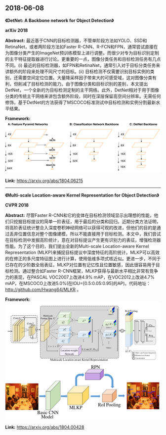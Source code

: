 ## 2018-06-08  

**《DetNet: A Backbone network for Object Detection》**  
  
**arXiv 2018**  
  
**Abstract:** 最近基于CNN的目标检测器，不管单阶段方法如YOLO、SSD和RetinaNet，或者两阶段方法如Faster R-CNN、R-FCN和FPN，通常尝试直接在为图像分类产生的ImageNet预训练模型上进行调整。而很少对专为目标识别定制的主干特征提取器进行讨论。更重要的一点，图像分类任务和目标检测任务有几点不同。(i) 最近的目标检测器，如FPN和RetinaNet，通常引入对于目标分类任务来讲额外的阶段来处理不同尺寸的目标。(ii) 目标检测不仅需要识别目标实例的类别，还需要空间定位位置。大量降采样因子带来大的可感受域，这对图像分类有利，但削减了目标检测的能力。由于图像分类和目标识别的差别，本文提出DetNet，一个全新的为目标检测定制的主干网络。此外，DetNet相对于用于图像分类的传统主干网络来讲包含额外阶段，同时在深层保留高空间分辨率。无需任何修饰，基于DetNet的方法获得了MSCOCO标准测试中目标检测和实例分割最新水平结果。  

**Framework:**  
![](./.assets/DetNet_Framework.png)
  
**Link:** https://arxiv.org/abs/1804.06215  

---
**《Multi-scale Location-aware Kernel Representation for Object Detection》**  

**CVPR 2018**  

**Abstract:** 尽管Faster R-CNN和它的变体在目标检测领域显示出理想的性能，他们只挖掘目标提议的简单一阶表征，用于最后的分类和回归。近期分类方法证明，将高阶表征统计整合入深度卷积神经网络可以获得可观的改进，但他们的目的是通过丢弃位置信息对整个图像建模，所以不能直接用于目标检测。本文中，我们尝试在目标检测中发掘高阶统计，意在对目标提议产生更有识别力的表征，增强检测器性能。为了这个目的，我们提出全新的Multi-scale Location-aware Kernel Representation (MLKP)来捕捉目标提议中深度特征的高阶统计。MLKP可以高效的在修正的多尺度特征图上进行计算，使用低维多项式核近似。更进一步，不同于已存在的少阶数全局表征，MLKP对位置有记忆性且位置敏感，因此很容易用于目标检测。通过整合如Faster R-CNN框架，MLKP获得与最新水平相比非常有竞争力的表现，在PASCAL VOC2007上改进4.9% mAP，在VOC2012上改进4.7% mAP，在MSCOCO上改进5.0%(在IOU=[0.5:0.05:0.95]的AP)。代码地址：http://github.com/Hwang64/MLKR 。  

**Framework:**  
![](./.assets/MLKP_Framework_1.png)  
![](./.assets/MLKP_Framework_2.png)  

**Link:** https://arxiv.org/abs/1804.00428  
